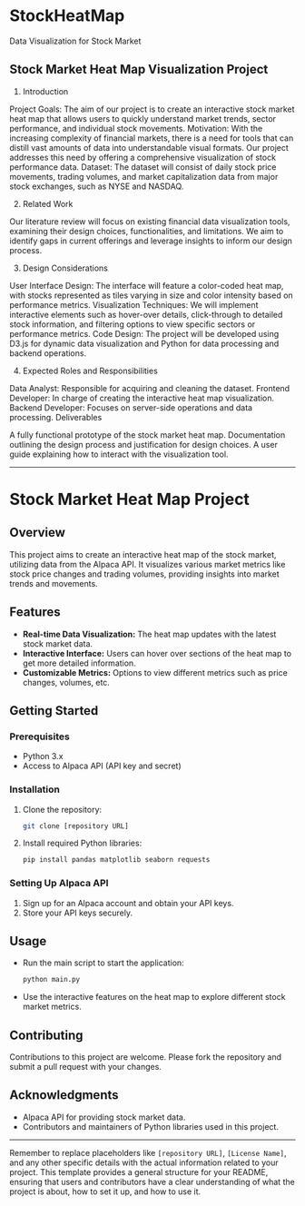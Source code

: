 # StockHeatMap
Data Visualization for Stock Market
## Stock Market Heat Map Visualization Project

1. Introduction

Project Goals: The aim of our project is to create an interactive stock market heat map that allows users to quickly understand market trends, sector performance, and individual stock movements.
Motivation: With the increasing complexity of financial markets, there is a need for tools that can distill vast amounts of data into understandable visual formats. Our project addresses this need by offering a comprehensive visualization of stock performance data.
Dataset: The dataset will consist of daily stock price movements, trading volumes, and market capitalization data from major stock exchanges, such as NYSE and NASDAQ.

2. Related Work

Our literature review will focus on existing financial data visualization tools, examining their design choices, functionalities, and limitations. We aim to identify gaps in current offerings and leverage insights to inform our design process.

3. Design Considerations

User Interface Design: The interface will feature a color-coded heat map, with stocks represented as tiles varying in size and color intensity based on performance metrics.
Visualization Techniques: We will implement interactive elements such as hover-over details, click-through to detailed stock information, and filtering options to view specific sectors or performance metrics.
Code Design: The project will be developed using D3.js for dynamic data visualization and Python for data processing and backend operations.

4. Expected Roles and Responsibilities

Data Analyst: Responsible for acquiring and cleaning the dataset.
Frontend Developer: In charge of creating the interactive heat map visualization.
Backend Developer: Focuses on server-side operations and data processing.
Deliverables

A fully functional prototype of the stock market heat map.
Documentation outlining the design process and justification for design choices.
A user guide explaining how to interact with the visualization tool.

---

# Stock Market Heat Map Project

## Overview
This project aims to create an interactive heat map of the stock market, utilizing data from the Alpaca API. It visualizes various market metrics like stock price changes and trading volumes, providing insights into market trends and movements.

## Features
- **Real-time Data Visualization:** The heat map updates with the latest stock market data.
- **Interactive Interface:** Users can hover over sections of the heat map to get more detailed information.
- **Customizable Metrics:** Options to view different metrics such as price changes, volumes, etc.

## Getting Started

### Prerequisites
- Python 3.x
- Access to Alpaca API (API key and secret)

### Installation
1. Clone the repository:
   ```bash
   git clone [repository URL]
   ```
2. Install required Python libraries:
   ```bash
   pip install pandas matplotlib seaborn requests
   ```

### Setting Up Alpaca API
1. Sign up for an Alpaca account and obtain your API keys.
2. Store your API keys securely.

## Usage
- Run the main script to start the application:
  ```bash
  python main.py
  ```
- Use the interactive features on the heat map to explore different stock market metrics.

## Contributing
Contributions to this project are welcome. Please fork the repository and submit a pull request with your changes.

## Acknowledgments
- Alpaca API for providing stock market data.
- Contributors and maintainers of Python libraries used in this project.

---

Remember to replace placeholders like `[repository URL]`, `[License Name]`, and any other specific details with the actual information related to your project. This template provides a general structure for your README, ensuring that users and contributors have a clear understanding of what the project is about, how to set it up, and how to use it.
